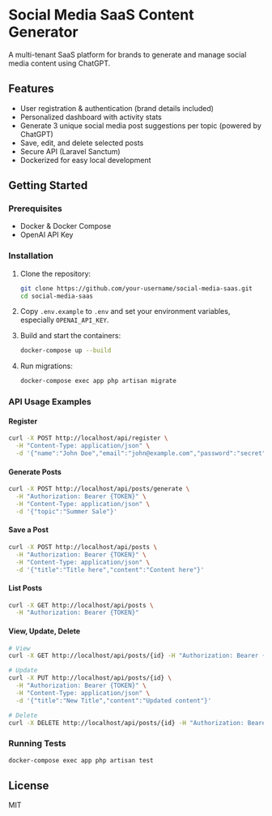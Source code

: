 # Social Media SaaS Content Generator

A multi-tenant SaaS platform for brands to generate and manage social media content using ChatGPT.

## Features

- User registration & authentication (brand details included)
- Personalized dashboard with activity stats
- Generate 3 unique social media post suggestions per topic (powered by ChatGPT)
- Save, edit, and delete selected posts
- Secure API (Laravel Sanctum)
- Dockerized for easy local development

## Getting Started

### Prerequisites

- Docker & Docker Compose
- OpenAI API Key

### Installation

1. Clone the repository:
   ```bash
   git clone https://github.com/your-username/social-media-saas.git
   cd social-media-saas
   ```

2. Copy `.env.example` to `.env` and set your environment variables, especially `OPENAI_API_KEY`.

3. Build and start the containers:
   ```bash
   docker-compose up --build
   ```

4. Run migrations:
   ```bash
   docker-compose exec app php artisan migrate
   ```

### API Usage Examples

#### Register

```bash
curl -X POST http://localhost/api/register \
  -H "Content-Type: application/json" \
  -d '{"name":"John Doe","email":"john@example.com","password":"secret","brand_name":"BrandX","brand_description":"We sell X.","website":"https://brandx.com"}'
```

#### Generate Posts

```bash
curl -X POST http://localhost/api/posts/generate \
  -H "Authorization: Bearer {TOKEN}" \
  -H "Content-Type: application/json" \
  -d '{"topic":"Summer Sale"}'
```

#### Save a Post

```bash
curl -X POST http://localhost/api/posts \
  -H "Authorization: Bearer {TOKEN}" \
  -H "Content-Type: application/json" \
  -d '{"title":"Title here","content":"Content here"}'
```

#### List Posts

```bash
curl -X GET http://localhost/api/posts \
  -H "Authorization: Bearer {TOKEN}"
```

#### View, Update, Delete

```bash
# View
curl -X GET http://localhost/api/posts/{id} -H "Authorization: Bearer {TOKEN}"

# Update
curl -X PUT http://localhost/api/posts/{id} \
  -H "Authorization: Bearer {TOKEN}" \
  -H "Content-Type: application/json" \
  -d '{"title":"New Title","content":"Updated content"}'

# Delete
curl -X DELETE http://localhost/api/posts/{id} -H "Authorization: Bearer {TOKEN}"
```

### Running Tests

```bash
docker-compose exec app php artisan test
```

## License

MIT